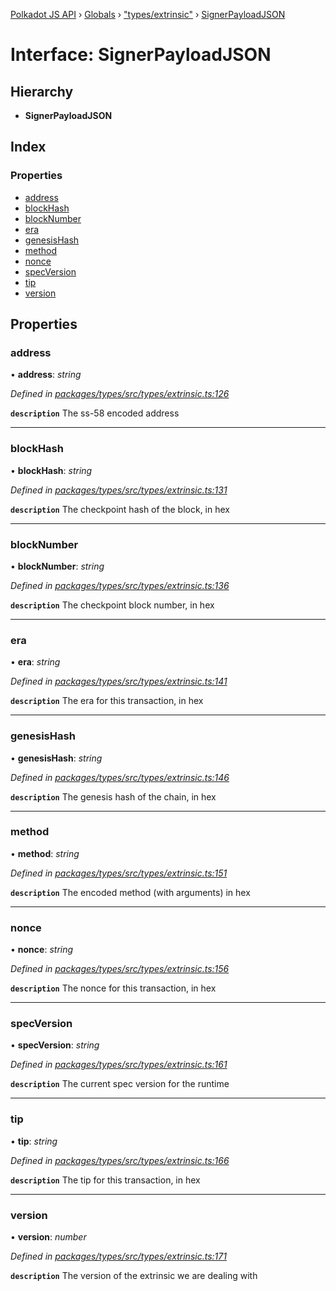 [Polkadot JS API](../README.md) › [Globals](../globals.md) › ["types/extrinsic"](../modules/_types_extrinsic_.md) › [SignerPayloadJSON](_types_extrinsic_.signerpayloadjson.md)

# Interface: SignerPayloadJSON

## Hierarchy

* **SignerPayloadJSON**

## Index

### Properties

* [address](_types_extrinsic_.signerpayloadjson.md#address)
* [blockHash](_types_extrinsic_.signerpayloadjson.md#blockhash)
* [blockNumber](_types_extrinsic_.signerpayloadjson.md#blocknumber)
* [era](_types_extrinsic_.signerpayloadjson.md#era)
* [genesisHash](_types_extrinsic_.signerpayloadjson.md#genesishash)
* [method](_types_extrinsic_.signerpayloadjson.md#method)
* [nonce](_types_extrinsic_.signerpayloadjson.md#nonce)
* [specVersion](_types_extrinsic_.signerpayloadjson.md#specversion)
* [tip](_types_extrinsic_.signerpayloadjson.md#tip)
* [version](_types_extrinsic_.signerpayloadjson.md#version)

## Properties

###  address

• **address**: *string*

*Defined in [packages/types/src/types/extrinsic.ts:126](https://github.com/polkadot-js/api/blob/0c5b69bea1/packages/types/src/types/extrinsic.ts#L126)*

**`description`** The ss-58 encoded address

___

###  blockHash

• **blockHash**: *string*

*Defined in [packages/types/src/types/extrinsic.ts:131](https://github.com/polkadot-js/api/blob/0c5b69bea1/packages/types/src/types/extrinsic.ts#L131)*

**`description`** The checkpoint hash of the block, in hex

___

###  blockNumber

• **blockNumber**: *string*

*Defined in [packages/types/src/types/extrinsic.ts:136](https://github.com/polkadot-js/api/blob/0c5b69bea1/packages/types/src/types/extrinsic.ts#L136)*

**`description`** The checkpoint block number, in hex

___

###  era

• **era**: *string*

*Defined in [packages/types/src/types/extrinsic.ts:141](https://github.com/polkadot-js/api/blob/0c5b69bea1/packages/types/src/types/extrinsic.ts#L141)*

**`description`** The era for this transaction, in hex

___

###  genesisHash

• **genesisHash**: *string*

*Defined in [packages/types/src/types/extrinsic.ts:146](https://github.com/polkadot-js/api/blob/0c5b69bea1/packages/types/src/types/extrinsic.ts#L146)*

**`description`** The genesis hash of the chain, in hex

___

###  method

• **method**: *string*

*Defined in [packages/types/src/types/extrinsic.ts:151](https://github.com/polkadot-js/api/blob/0c5b69bea1/packages/types/src/types/extrinsic.ts#L151)*

**`description`** The encoded method (with arguments) in hex

___

###  nonce

• **nonce**: *string*

*Defined in [packages/types/src/types/extrinsic.ts:156](https://github.com/polkadot-js/api/blob/0c5b69bea1/packages/types/src/types/extrinsic.ts#L156)*

**`description`** The nonce for this transaction, in hex

___

###  specVersion

• **specVersion**: *string*

*Defined in [packages/types/src/types/extrinsic.ts:161](https://github.com/polkadot-js/api/blob/0c5b69bea1/packages/types/src/types/extrinsic.ts#L161)*

**`description`** The current spec version for the runtime

___

###  tip

• **tip**: *string*

*Defined in [packages/types/src/types/extrinsic.ts:166](https://github.com/polkadot-js/api/blob/0c5b69bea1/packages/types/src/types/extrinsic.ts#L166)*

**`description`** The tip for this transaction, in hex

___

###  version

• **version**: *number*

*Defined in [packages/types/src/types/extrinsic.ts:171](https://github.com/polkadot-js/api/blob/0c5b69bea1/packages/types/src/types/extrinsic.ts#L171)*

**`description`** The version of the extrinsic we are dealing with
